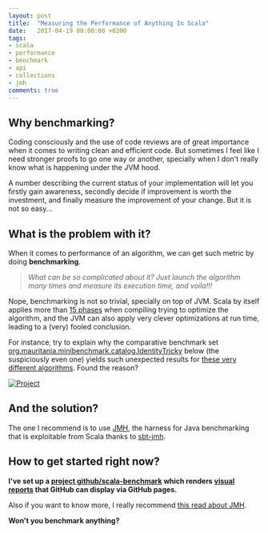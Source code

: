 ```yaml
---
layout: post
title:  "Measuring the Performance of Anything In Scala"
date:   2017-04-19 00:00:00 +0200
tags:
- scala 
- performance 
- benchmark 
- api 
- collections
- jmh
comments: true
---
```

## Why benchmarking?


Coding consciously and the use of code reviews are of great importance when it comes to writing clean and efficient code.
But sometimes I feel like I need stronger proofs to go one way or another, specially when I don't really know what is 
happening under the JVM hood.

A number describing the current status of your implementation will let you firstly gain awareness, 
secondly decide if improvement is worth the investment, 
and finally measure the improvement of your change. But it is not so easy...

<!--more-->

## What is the problem with it? 

When it comes to performance of an algorithm, we can get such metric by doing **benchmarking**. 

> _What can be so complicated about it? Just launch the algorithm many times and measure its execution time, and voila!!!_

Nope, benchmarking is not so trivial, specially on top of JVM. Scala by itself applies more than 
[15 phases](https://wiki.scala-lang.org/display/SIW/Overview+of+Compiler+Phases) when 
compiling trying to optimize the algorithm, and the JVM can also apply very clever optimizations at run time, leading to a (very) fooled conclusion.

For instance, try to explain why the comparative benchmark set
[org.mauritania.minibenchmark.catalog.IdentityTricky](https://mauriciojost.github.io/scala-benchmark/) 
below (the suspiciously even one) yields such unexpected results for 
[these very different algorithms](https://github.com/mauriciojost/scala-benchmark/blob/master/src/main/scala/org/mauritania/minibenchmark/catalog/IdentityTricky.scala). 
Found the reason?

[![Project](https://browshot.com/screenshot/image/56100717?&width=5500&height=3500)](https://github.com/mauriciojost/scala-benchmark/)

## And the solution?

The one I recommend is to use [JMH](http://openjdk.java.net/projects/code-tools/jmh/), the harness for Java benchmarking that is 
exploitable from Scala thanks to [sbt-jmh](https://github.com/ktoso/sbt-jmh).

## How to get started right now?

**I've set up a [project github/scala-benchmark](https://github.com/mauriciojost/scala-benchmark) which 
renders [visual reports](https://mauriciojost.github.io/scala-benchmark/) that GitHub can display via GitHub pages.**

Also if you want to know more, I really recommend [this read about JMH](http://tutorials.jenkov.com/java-performance/jmh.html).

**Won't you benchmark anything?**


